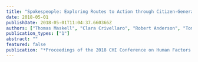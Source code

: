 ```yaml
---
title: "Spokespeople: Exploring Routes to Action through Citizen-Generated Data"
date: 2018-05-01
publishDate: 2018-05-01T11:04:37.660366Z
authors: ["Thomas Maskell", "Clara Crivellaro", "Robert Anderson", "Tom Nappey", "Vera Araújo-Soares", "Kyle Montague"]
publication_types: ["1"]
abstract: ""
featured: false
publication: "*Proceedings of the 2018 CHI Conference on Human Factors in Computing Systems*"
---
```


